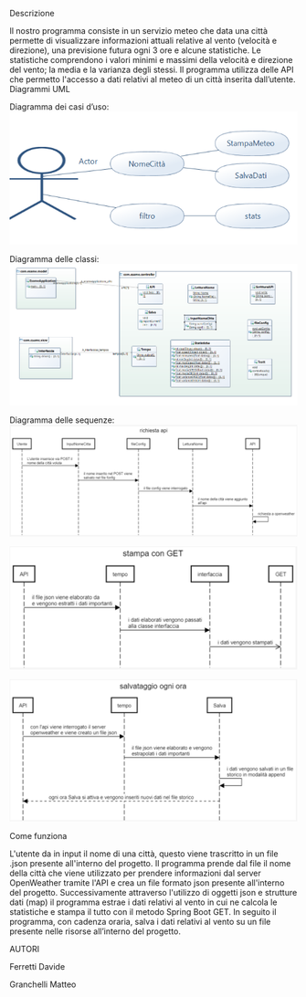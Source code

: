 Descrizione

Il nostro programma consiste in un servizio meteo che data una città permette di visualizzare informazioni attuali relative al vento (velocità e direzione), una previsione futura ogni 3 ore e alcune statistiche. Le statistiche comprendono i valori minimi e massimi della velocità e direzione del vento; la media e la varianza degli stessi.
Il programma utilizza delle API che permetto l'accesso a dati relativi al meteo di un città inserita dall’utente.
Diagrammi UML

Diagramma dei casi d’uso:
![Alt text](/useCaseDiagram.png?raw=true "useCaseDiagram.png")
 
Diagramma delle classi: 
![Alt text](/diagramuml.png?raw=true "diagramuml.png")



Diagramma delle sequenze:
![Alt text](/diagrammaSequenze1.png?raw=true "diagrammaSequenze1.png")

![Alt text](/diagrammaSequenze2.png?raw=true "diagrammaSequenze2.png")

![Alt text](/diagrammaSequenze3.png?raw=true "diagrammaSequenze3.png")
 
 
 
Come funziona

L'utente da in input il nome di una città, questo viene trascritto in un file .json presente all'interno del progetto. Il programma prende dal file il nome della città che viene utilizzato per prendere informazioni dal server OpenWeather tramite l'API e crea un file formato json presente all'interno del progetto. Successivamente attraverso l'utilizzo di oggetti json e strutture dati (map) il programma estrae i dati relativi al vento in cui ne calcola le statistiche e stampa il tutto con il metodo Spring Boot GET.
In seguito il programma, con cadenza oraria, salva i dati relativi al vento su un file presente nelle risorse all’interno del progetto.

AUTORI

Ferretti Davide

Granchelli Matteo
